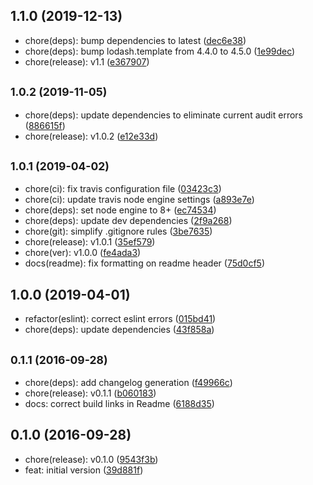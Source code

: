 ## 1.1.0 (2019-12-13)

* chore(deps): bump dependencies to latest ([dec6e38](https://github.com/aranasoft/puglint-stylish/commit/dec6e38))
* chore(deps): bump lodash.template from 4.4.0 to 4.5.0 ([1e99dec](https://github.com/aranasoft/puglint-stylish/commit/1e99dec))
* chore(release): v1.1 ([e367907](https://github.com/aranasoft/puglint-stylish/commit/e367907))



## <small>1.0.2 (2019-11-05)</small>

* chore(deps): update dependencies to eliminate current audit errors ([886615f](https://github.com/aranasoft/puglint-stylish/commit/886615f))
* chore(release): v1.0.2 ([e12e33d](https://github.com/aranasoft/puglint-stylish/commit/e12e33d))



## <small>1.0.1 (2019-04-02)</small>

* chore(ci): fix travis configuration file ([03423c3](https://github.com/aranasoft/puglint-stylish/commit/03423c3))
* chore(ci): update travis node engine settings ([a893e7e](https://github.com/aranasoft/puglint-stylish/commit/a893e7e))
* chore(deps): set node engine to 8+ ([ec74534](https://github.com/aranasoft/puglint-stylish/commit/ec74534))
* chore(deps): update dev dependencies ([2f9a268](https://github.com/aranasoft/puglint-stylish/commit/2f9a268))
* chore(git): simplify .gitignore rules ([3be7635](https://github.com/aranasoft/puglint-stylish/commit/3be7635))
* chore(release): v1.0.1 ([35ef579](https://github.com/aranasoft/puglint-stylish/commit/35ef579))
* chore(ver): v1.0.0 ([fe4ada3](https://github.com/aranasoft/puglint-stylish/commit/fe4ada3))
* docs(readme): fix formatting on readme header ([75d0cf5](https://github.com/aranasoft/puglint-stylish/commit/75d0cf5))



## 1.0.0 (2019-04-01)

* refactor(eslint): correct eslint errors ([015bd41](https://github.com/aranasoft/puglint-stylish/commit/015bd41))
* chore(deps): update dependencies ([43f858a](https://github.com/aranasoft/puglint-stylish/commit/43f858a))



## <small>0.1.1 (2016-09-28)</small>

* chore(deps): add changelog generation ([f49966c](https://github.com/aranasoft/puglint-stylish/commit/f49966c))
* chore(release): v0.1.1 ([b060183](https://github.com/aranasoft/puglint-stylish/commit/b060183))
* docs: correct build links in Readme ([6188d35](https://github.com/aranasoft/puglint-stylish/commit/6188d35))



## 0.1.0 (2016-09-28)

* chore(release): v0.1.0 ([9543f3b](https://github.com/aranasoft/puglint-stylish/commit/9543f3b))
* feat: initial version ([39d881f](https://github.com/aranasoft/puglint-stylish/commit/39d881f))



